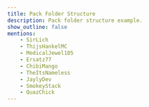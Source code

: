 ```yaml
---
title: Pack Folder Structure
description: Pack folder structure example.
show_outline: false
mentions:
    - SirLich
    - ThijsHankelMC
    - MedicalJewel105
    - Ersatz77
    - ChibiMango
    - TheItsNameless
    - JaylyDev
    - SmokeyStack
    - QuazChick
---
```


<FolderView :paths="[
    'BP/aim_assist/presets/example.json',
    'BP/animation_controllers/example.ac.json',
    'BP/animations/example.animation.json',
    'BP/biomes/example.biome.json',
    'BP/blocks/example.block.json',
    'BP/cameras/presets/example.json',
    'BP/dialogue/example.dialogue.json',
    'BP/entities/example.se.json',
    'BP/feature_rules/example.rule.json',
    'BP/features/example.feature.json',
    'BP/functions/example.mcfunction',
    'BP/functions/tick.json',
    'BP/item_catalog/crafting_item_catalog.json',
    'BP/items/example.item.json',
    'BP/loot_tables/example.loot.json',
    'BP/recipes/example.recipe.json',
    'BP/scripts/example.js',
    'BP/spawn_rules/example.spawn.json',
    'BP/structures/example.mcstructure',
    'BP/texts/languages.json',
    'BP/texts/\*.lang',
    'BP/trading/example.trade.json',
    'BP/trading/economy_trades/example.trade.json',
    'BP/worldgen/jigsaw_structures/example.json',
    'BP/worldgen/processors/example.json',
    'BP/worldgen/structure_sets/example.json',
    'BP/worldgen/template_pools/example.json',
    'BP/manifest.json',
    'BP/pack_icon.png',
    'RP/animation_controllers/example.ac.json',
    'RP/animations/example.animation.json',
    'RP/attachables/example.attachable.json',
    'RP/entity/example.ce.json',
    'RP/fogs/example_fog_setting.json',
    'RP/font/emoticons.json',
    'RP/font/font_metadata.json',
    'RP/font/*.png',
    'RP/font/*.ttf',
    'RP/items/example.item.json',
    'RP/materials/example.material',
    'RP/models/blocks/example.geo.json',
    'RP/models/entity/example.geo.json',
    'RP/particles/example.particle.json',
    'RP/render_controllers/example.rc.json',
    'RP/sounds/example.fsb',
    'RP/sounds/example.mp3',
    'RP/sounds/example.ogg',
    'RP/sounds/example.wav',
    'RP/sounds/music_definitions.json',
    'RP/sounds/sound_definitions.json',
    'RP/texts/\*/font/\*.png',
    'RP/texts/\*.lang',
    'RP/texts/language_names.json',
    'RP/texts/languages.json',
    'RP/textures/blocks/example.png',
    'RP/textures/entity/example.png',
    'RP/textures/environment/overworld_cubemap/cubemap_0.png',
    'RP/textures/environment/overworld_cubemap/cubemap_1.png',
    'RP/textures/environment/overworld_cubemap/cubemap_2.png',
    'RP/textures/environment/overworld_cubemap/cubemap_3.png',
    'RP/textures/environment/overworld_cubemap/cubemap_4.png',
    'RP/textures/environment/overworld_cubemap/cubemap_5.png',
    'RP/textures/items/example.png',
    'RP/textures/particle/example.png',
    'RP/textures/flipbook_textures.json',
    'RP/textures/item_texture.json',
    'RP/textures/terrain_texture.json',
    'RP/textures/textures_list.json',
    'RP/ui/_global_variables.json',
    'RP/ui/_ui_defs.json',
    'RP/ui/\*.json',
    'RP/biomes_client.json',
    'RP/blocks.json',
    'RP/contents.json',
    'RP/manifest.json',
    'RP/pack_icon.png',
    'RP/sounds.json'
]" />
